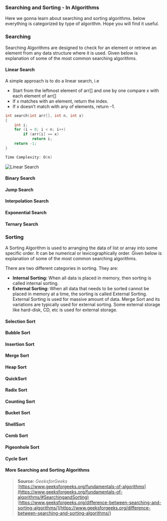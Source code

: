 ### Searching and Sorting - In Algorithms

Here we gonna learn about searching and sorting algorithms. below everything is categorized by type of algorithm. Hope you will find it useful.
### Searching

Searching Algorithms are designed to check for an element or retrieve an element from any data structure where it is used. Given below is explanation of some of the most common searching algorithms.
#### Linear Search

A simple approach is to do a linear search, i.e       
- Start from the leftmost element of arr[] and one by one compare x with each element of arr[]
- If x matches with an element, return the index.
- If x doesn’t match with any of elements, return -1.      

```cpp
int search(int arr[], int n, int x)
{
    int i;
    for (i = 0; i < n; i++)
        if (arr[i] == x)
            return i;
    return -1;
}

Time Complexity: O(n)
```
![Linear Search](https://github.com/thisiskushal31/Datastructures-and-Algorithms/blob/main/Algorithms/assets/Linear_Search.jpeg?raw=true)

#### Binary Search

#### Jump Search

#### Interpolation Search

#### Exponential Search

#### Ternary Search


### Sorting

A Sorting Algorithm is used to arranging the data of list or array into some specific order. It can be numerical or lexicographically order. Given below is explanation of some of the most common searching algorithms.   

There are two different categories in sorting. They are: 

- **Internal Sorting:** When all data is placed in memory, then sorting is called internal sorting.   
- **External Sorting:** When all data that needs to be sorted cannot be placed in memory at a time, the sorting is called External Sorting. External Sorting is used for massive amount of data. Merge Sort and its variations are typically used for external sorting. Some external storage like hard-disk, CD, etc is used for external storage.    

#### Selection Sort

#### Bubble Sort

#### Insertion Sort

#### Merge Sort

#### Heap Sort

#### QuickSort

#### Radix Sort

#### Counting Sort

#### Bucket Sort

#### ShellSort

#### Comb Sort

#### Pigeonhole Sort

#### Cycle Sort
#### More Searching and Sorting Algorithms

> **Source:** *GeeksforGeeks*           
> [https://www.geeksforgeeks.org/fundamentals-of-algorithms](https://www.geeksforgeeks.org/fundamentals-of-algorithms/#SearchingandSorting)        
> [https://www.geeksforgeeks.org/difference-between-searching-and-sorting-algorithms/](https://www.geeksforgeeks.org/difference-between-searching-and-sorting-algorithms/)